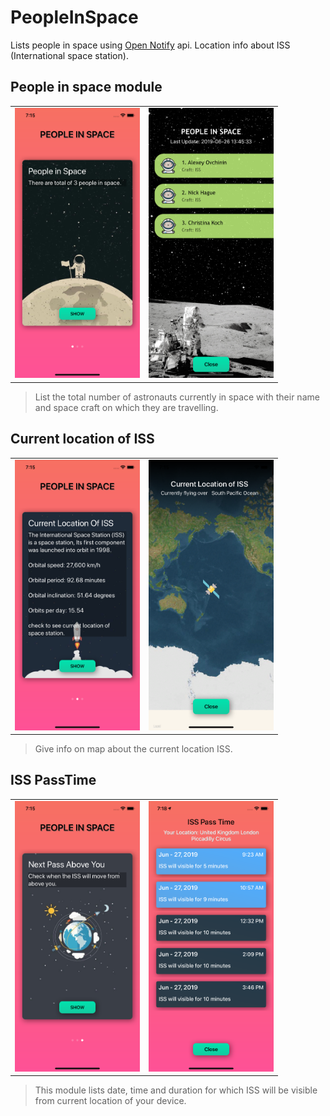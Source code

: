 # PeopleInSpace
Lists people in space using [Open Notify](http://api.open-notify.org/) api.
Location info about ISS (International space station).

## People in space module
  
<table>
    <tr>
        <td>
            <img src = "Screenshots\screenshot(1).png" width = 200 alt = "Home 1">            
        </td>
        <td>
            <img src = "Screenshots\screenshot(4).png" width = 200 alt = "Home 2">            
        </td>
        </tr>
</table>

> List the total number of astronauts currently in space with their name and space craft on which they are travelling.

## Current location of ISS

<table>
    <tr>
        <td>
            <img src = "Screenshots\screenshot(2).png" width = 200 alt = "Home 1">            
        </td>
        <td>
            <img src = "Screenshots\screenshot(5).png" width = 200 alt = "Home 2">            
        </td>
    </tr>
</table>

> Give info on map about the current location ISS.

## ISS PassTime

<table>
    <tr>
        <td>
            <img src = "Screenshots\screenshot(3).png" width = 200 alt = "Home 1">            
        </td>
        <td>
            <img src = "Screenshots\screenshot(6).png" width = 200 alt = "Home 2">            
        </td>
     </tr>
 </table>
 
> This module lists date, time and duration for which ISS will be visible from current location of your device.
